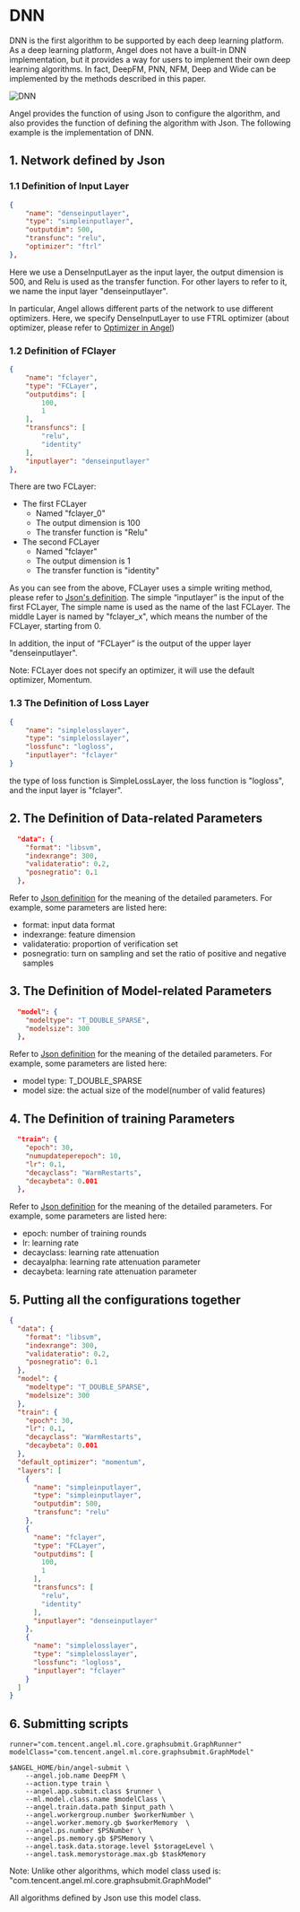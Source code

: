 # DNN

DNN is the first algorithm to be supported by each deep learning platform. As a deep learning platform, Angel does not have a built-in DNN implementation, but it provides a way for users to implement their own deep learning algorithms. In fact, DeepFM, PNN, NFM, Deep and Wide can be implemented by the methods described in this paper.

![DNN](../img/DNN.PNG)

Angel provides the function of using Json to configure the algorithm, and also provides the function of defining the algorithm with Json. The following example is the implementation of DNN.
## 1. Network defined by Json

### 1.1 Definition of Input Layer

```json
{
    "name": "denseinputlayer",
    "type": "simpleinputlayer",
    "outputdim": 500,
    "transfunc": "relu",
    "optimizer": "ftrl"
},
```
Here we use a DenseInputLayer as the input layer, the output dimension is 500, and Relu is used as the transfer function. For other layers to refer to it, we name the input layer "denseinputlayer".

In particular, Angel allows different parts of the network to use different optimizers. Here, we specify DenseInputLayer to use FTRL optimizer (about optimizer, please refer to [Optimizer in Angel](../basic/optimizer_on_angel.md)) 

### 1.2 Definition of FClayer
```json
{
    "name": "fclayer",
    "type": "FCLayer",
    "outputdims": [
        100,
        1
    ],
    "transfuncs": [
        "relu",
        "identity"
    ],
    "inputlayer": "denseinputlayer"
},
```

There are two FCLayer:
- The first FCLayer
    - Named "fclayer_0"
    - The output dimension is 100
    - The transfer function is "Relu"
- The second FCLayer
    - Named "fclayer"
    - The output dimension is 1
    - The transfer function is "identity"

As you can see from the above, FCLayer uses a simple writing method, please refer to [Json's definition](../basic/json_conf.md). The simple “inputlayer” is the input of the first FCLayer, The simple name is used as the name of the last FCLayer. The middle Layer is named by "fclayer_x", which means the number of the FCLayer, starting from 0.

In addition, the input of “FCLayer” is the output of the upper layer "denseinputlayer".

Note: FCLayer does not specify an optimizer, it will use the default optimizer, Momentum.

### 1.3 The Definition of Loss Layer    

```json
{
    "name": "simplelosslayer",
    "type": "simplelosslayer",
    "lossfunc": "logloss",
    "inputlayer": "fclayer"
}
```

the type of loss function is SimpleLossLayer, the loss function is "logloss", and the input layer is "fclayer".

## 2. The Definition of Data-related Parameters
```json
  "data": {
    "format": "libsvm",
    "indexrange": 300,
    "validateratio": 0.2,
    "posnegratio": 0.1
  },
```

Refer to [Json definition](../basic/json_conf.md) for the meaning of the detailed parameters. For example, some parameters are listed here:

- format: input data format
- indexrange: feature dimension
- validateratio: proportion of verification set
- posnegratio: turn on sampling and set the ratio of positive and negative samples

## 3. The Definition of Model-related Parameters
```json
  "model": {
    "modeltype": "T_DOUBLE_SPARSE",
    "modelsize": 300
  },
```
Refer to [Json definition](../basic/json_conf.md) for the meaning of the detailed parameters. For example, some parameters are listed here:

- model type: T_DOUBLE_SPARSE
- model size: the actual size of the model(number of valid features)

## 4. The Definition of training Parameters
```json
  "train": {
    "epoch": 30,
    "numupdateperepoch": 10,
    "lr": 0.1,
    "decayclass": "WarmRestarts",
    "decaybeta": 0.001
  },
```

Refer to [Json definition](../basic/json_conf.md) for the meaning of the detailed parameters. For example, some parameters are listed here:
- epoch: number of training rounds
- lr: learning rate
- decayclass: learning rate attenuation      
- decayalpha: learning rate attenuation parameter
- decaybeta: learning rate attenuation parameter


## 5. Putting all the configurations together
```json
{
  "data": {
    "format": "libsvm",
    "indexrange": 300,
    "validateratio": 0.2,
    "posnegratio": 0.1
  },
  "model": {
    "modeltype": "T_DOUBLE_SPARSE",
    "modelsize": 300
  },
  "train": {
    "epoch": 30,
    "lr": 0.1,
    "decayclass": "WarmRestarts",
    "decaybeta": 0.001
  },
  "default_optimizer": "momentum",
  "layers": [
    {
      "name": "simpleinputlayer",
      "type": "simpleinputlayer",
      "outputdim": 500,
      "transfunc": "relu"
    },
    {
      "name": "fclayer",
      "type": "FCLayer",
      "outputdims": [
        100,
        1
      ],
      "transfuncs": [
        "relu",
        "identity"
      ],
      "inputlayer": "denseinputlayer"
    },
    {
      "name": "simplelosslayer",
      "type": "simplelosslayer",
      "lossfunc": "logloss",
      "inputlayer": "fclayer"
    }
  ]
}

```

## 6. Submitting scripts
```shell
runner="com.tencent.angel.ml.core.graphsubmit.GraphRunner"
modelClass="com.tencent.angel.ml.core.graphsubmit.GraphModel"

$ANGEL_HOME/bin/angel-submit \
    --angel.job.name DeepFM \
    --action.type train \
    --angel.app.submit.class $runner \
    --ml.model.class.name $modelClass \
    --angel.train.data.path $input_path \
    --angel.workergroup.number $workerNumber \
    --angel.worker.memory.gb $workerMemory  \
    --angel.ps.number $PSNumber \
    --angel.ps.memory.gb $PSMemory \  
    --angel.task.data.storage.level $storageLevel \
    --angel.task.memorystorage.max.gb $taskMemory
```

Note: Unlike other algorithms, which model class used is:
"com.tencent.angel.ml.core.graphsubmit.GraphModel"

All algorithms defined by Json use this model class.
